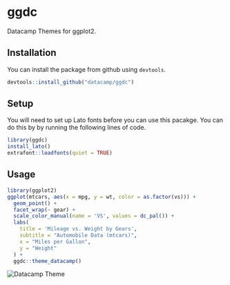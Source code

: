 # ggdc

Datacamp Themes for ggplot2.

## Installation

You can install the package from github using `devtools`.

```r
devtools::install_github("datacamp/ggdc")
```

## Setup

You will need to set up Lato fonts before you can use this pacakge. You can do this by by running the following lines of code.

```r
library(ggdc)
install_lato()
extrafont::loadfonts(quiet = TRUE)
```

## Usage

```r
library(ggplot2)
ggplot(mtcars, aes(x = mpg, y = wt, color = as.factor(vs))) +
  geom_point() +
  facet_wrap(~ gear) +
  scale_color_manual(name = 'VS', values = dc_pal()) +
  labs(
    title = 'Mileage vs. Weight by Gears',
    subtitle = "Automobile Data (mtcars)",
    x = "Miles per Gallon",
    y = "Weight"
  ) +
  ggdc::theme_datacamp()
```

![Datacamp Theme](https://imgur.com/Fb4Lrv5.png)



